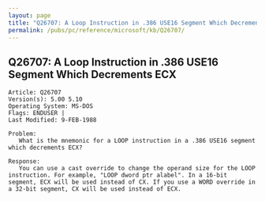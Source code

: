 ```yaml
---
layout: page
title: "Q26707: A Loop Instruction in .386 USE16 Segment Which Decrements ECX"
permalink: /pubs/pc/reference/microsoft/kb/Q26707/
---
```


## Q26707: A Loop Instruction in .386 USE16 Segment Which Decrements ECX

	Article: Q26707
	Version(s): 5.00 5.10
	Operating System: MS-DOS
	Flags: ENDUSER |
	Last Modified: 9-FEB-1988
	
	Problem:
	   What is the mnemonic for a LOOP instruction in a .386 USE16 segment
	which decrements ECX?
	
	Response:
	   You can use a cast override to change the operand size for the LOOP
	instruction. For example, "LOOP dword ptr alabel". In a 16-bit
	segment, ECX will be used instead of CX. If you use a WORD override in
	a 32-bit segment, CX will be used instead of ECX.
